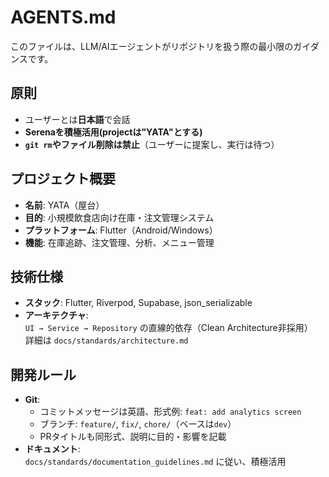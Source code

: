 # AGENTS.md

このファイルは、LLM/AIエージェントがリポジトリを扱う際の最小限のガイダンスです。

## 原則
- ユーザーとは**日本語**で会話  
- **Serenaを積極活用(projectは"YATA"とする)**  
- **`git rm`やファイル削除は禁止**（ユーザーに提案し、実行は待つ）

## プロジェクト概要
- **名前**: YATA（屋台）  
- **目的**: 小規模飲食店向け在庫・注文管理システム  
- **プラットフォーム**: Flutter（Android/Windows）  
- **機能**: 在庫追跡、注文管理、分析、メニュー管理  

## 技術仕様
- **スタック**: Flutter, Riverpod, Supabase, json_serializable  
- **アーキテクチャ**:  
  `UI → Service → Repository` の直線的依存（Clean Architecture非採用）  
  詳細は `docs/standards/architecture.md`

## 開発ルール
- **Git**:  
  - コミットメッセージは英語、形式例: `feat: add analytics screen`  
  - ブランチ: `feature/`, `fix/`, `chore/`（ベースは`dev`）  
  - PRタイトルも同形式、説明に目的・影響を記載  
- **ドキュメント**:  
  `docs/standards/documentation_guidelines.md` に従い、積極活用